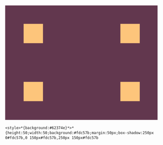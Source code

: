 ![002](./img/002.png)

```
<style>*{background:#62374e}*>*{height:50;width:50;background:#fdc57b;margin:50px;box-shadow:250px 0#fdc57b,0 150px#fdc57b,250px 150px#fdc57b
```